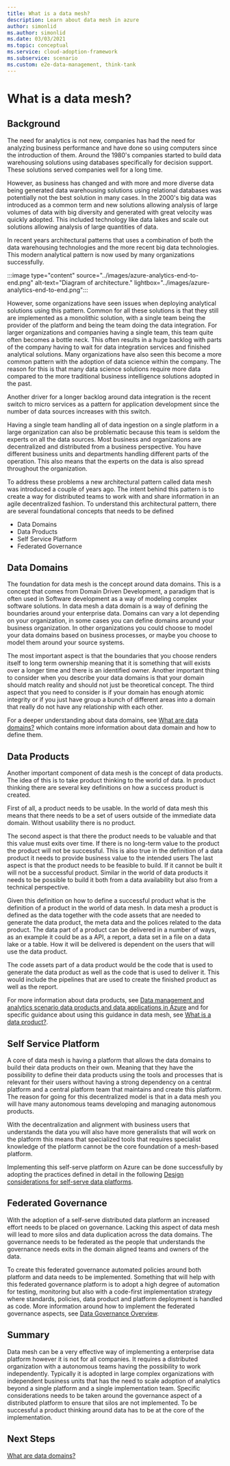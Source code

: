 ```yaml
---
title: What is a data mesh?
description: Learn about data mesh in azure
author: simonlid
ms.author: simonlid
ms.date: 03/03/2021
ms.topic: conceptual
ms.service: cloud-adoption-framework
ms.subservice: scenario
ms.custom: e2e-data-management, think-tank
---
```


# What is a data mesh?

## Background

The need for analytics is not new, companies has had the need for analyzing business performance and have done so using computers since the introduction of them. Around the 1980's companies started to build data warehousing solutions using databases specifically for decision support. These solutions served companies well for a long time.

However, as business has changed and with more and more diverse data being generated data warehousing solutions using relational databases was potentially not the best solution in many cases. In the 2000's big data was introduced as a common term and new solutions allowing analysis of large volumes of data with big diversity and generated with great velocity was quickly adopted. This included technology like data lakes and scale out solutions allowing analysis of large quantities of data.

In recent years architectural patterns that uses a combination of both the data warehousing technologies and the more recent big data technologies. This modern analytical pattern is now used by many organizations successfully.

:::image type="content" source="../images/azure-analytics-end-to-end.png" alt-text="Diagram of architecture." lightbox="../images/azure-analytics-end-to-end.png":::

However, some organizations have seen issues when deploying analytical solutions using this pattern.
Common for all these solutions is that they still are implemented as a monolithic solution, with a single team being the provider of the platform and being the team doing the data integration. For larger organizations and companies having a single team, this team quite often becomes a bottle neck. This often results in a huge backlog with parts of the company having to wait for data integration services and finished analytical solutions. Many organizations have also seen this become a more common pattern with the adoption of data science within the company. The reason for this is that many data science solutions require more data compared to the more traditional business intelligence solutions adopted in the past.

Another driver for a longer backlog around data integration is the recent switch to micro services as a pattern for application development since the number of data sources increases with this switch.

Having a single team handling all of data ingestion on a single platform in a large organization can also be problematic because this team is seldom the experts on all the data sources. Most business and organizations are decentralized and distributed from a business perspective. You have different business units and departments handling different parts of the operation. This also means that the experts on the data is also spread throughout the organization.  

To address these problems a new architectural pattern called data mesh was introduced a couple of years ago. The intent behind this pattern is to create a way for distributed teams to work with and share information in an agile decentralized fashion. To understand this architectural pattern, there are several foundational concepts that needs to be defined

* Data Domains
* Data Products
* Self Service Platform
* Federated Governance

## Data Domains

The foundation for data mesh is the concept around data domains. This is a concept that comes from Domain Driven Development, a paradigm that is often used in Software development as a way of modeling complex software solutions. In data mesh a data domain is a way of defining the boundaries around your enterprise data. Domains can vary a lot depending on your organization, in some cases you can define domains around your business organization. In other organizations you could choose to model your data domains based on business processes, or maybe you choose to model them around your source systems.

The most important aspect is that the boundaries that you choose renders itself to long term ownership meaning that it is something that will exists over a longer time and there is an identified owner. Another important thing to consider when you describe your data domains is that your domain should match reality and should not just be theoretical concept. The third aspect that you need to consider is if your domain has enough atomic integrity or if you just have group a bunch of different areas into a domain that really do not have any relationship with each other.

For a deeper understanding about data domains, see [What are data domains?](data-domains.md) which contains more information about data domain and how to define them.

## Data Products

Another important component of data mesh is the concept of data products. The idea of this is to take product thinking to the world of data. In product thinking there are several key definitions on how a success product is created.

First of all, a product needs to be usable. In the world of data mesh this means that there needs to be a set of users outside of the immediate data domain. Without usability there is no product.

The second aspect is that there the product needs to be valuable and that this value must exits over time.  If there is no long-term value to the product the product will not be successful. This is also true in the definition of a data product it needs to provide business value to the intended users
The last aspect is that the product needs to be feasible to build. If it cannot be built it will not be a successful product. Similar in the world of data products it needs to be possible to build it both from a data availability but also from a technical perspective.

Given this definition on how to define a successful product what is the definition of a product in the world of data mesh.  In data mesh a product is defined as the data together with the code assets that are needed to generate the data product, the meta data and the polices related to the data product. The data part of a product can be delivered in a number of ways, as an example it could be as a API, a report, a data set in a file on a data lake or a table. How it will be delivered is dependent on the users that will use the data product.

The code assets part of a data product would be the code that is used to generate the data product as well as the code that is used to deliver it. This would include the pipelines that are used to create the finished product as well as the report.

For more information about data products, see [Data management and analytics scenario data products and data applications in Azure](data-landing-zone-data-products.md) and for specific guidance about using this guidance in data mesh, see [What is a data product?](what-is-data-product.md).

## Self Service Platform

A core of data mesh is having a platform that allows the data domains to build their data products on their own. Meaning that they have the possibility to define their data products using the tools and processes that is relevant for their users without having a strong dependency on a central platform and a central platform team that maintains and create this platform. The reason for going for this decentralized model is that in a data mesh you will have many autonomous teams developing and managing autonomous products.

With the decentralization and alignment with business users that understands the data you will also have more generalists that will work on the platform this means that specialized tools that requires specialist knowledge of the platform cannot be the core foundation of a mesh-based platform.

Implementing this self-serve platform on Azure can be done successfully by adopting the practices defined in detail in the following [Design considerations for self-serve data platforms](self-serve-data-platforms.md).

## Federated Governance

With the adoption of a self-serve distributed data platform an increased effort needs to be placed on governance. Lacking this aspect of data mesh will lead to more silos and data duplication across the data domains. The governance needs to be federated as the people that understands the governance needs exits in the domain aligned teams and owners of the data.

To create this federated governance automated policies around both platform and data needs to be implemented. Something that will help with this federated governance platform is to adopt a high degree of automation for testing, monitoring but also with a code-first implementation strategy where standards, policies, data product and platform deployment is handled as code. More information around how to implement the federated governance aspects, see [Data Governance Overview](../govern.md).

## Summary

Data mesh can be a very effective way of implementing a enterprise data platform however it is not for all companies. It requires a distributed organization with a autonomous teams having the possibility to work independently. Typically it is adopted in large complex organizations with independent business units that has the need to scale adoption of analytics beyond a single platform and a single implementation team. Specific considerations needs to be taken around the governance aspect of a distributed platform to ensure that silos are not implemented. To be successful a product thinking around data has to be at the core of the implementation.

## Next Steps

[What are data domains?](data-domains.md)
